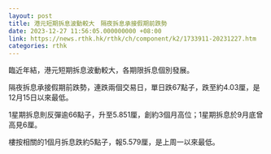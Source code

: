 ```yaml
---
layout: post
title: 港元短期拆息波動較大　隔夜拆息承接假期前跌勢
date: 2023-12-27 11:56:05.000000000 +08:00
link: https://news.rthk.hk/rthk/ch/component/k2/1733911-20231227.htm
categories: rthk
---
```


臨近年結，港元短期拆息波動較大，各期限拆息個別發展。

隔夜拆息承接假期前跌勢，連跌兩個交易日，單日跌67點子，跌至約4.03厘，是12月15日以來最低。

1星期拆息則反彈逾66點子，升至5.851厘，創約3個月高位；1星期拆息於9月底曾高見6厘。

樓按相關的1個月拆息跌約5點子，報5.579厘，是上周一以來最低。
